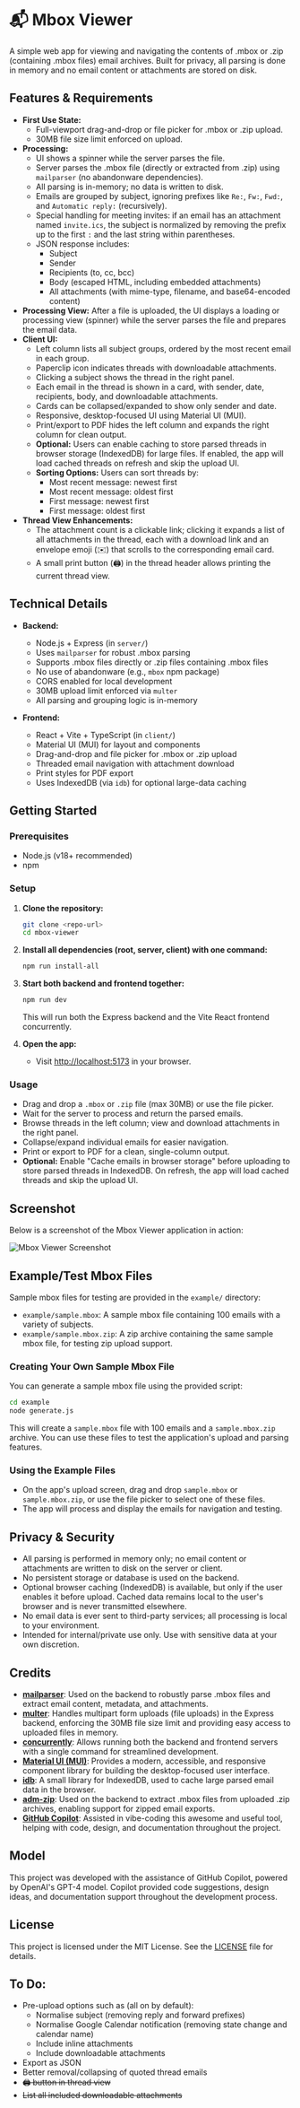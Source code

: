# 📬 Mbox Viewer

A simple web app for viewing and navigating the contents of .mbox or .zip (containing .mbox files) email archives. Built for privacy, all parsing is done in memory and no email content or attachments are stored on disk.

## Features & Requirements

- **First Use State:**
  - Full-viewport drag-and-drop or file picker for .mbox or .zip upload.
  - 30MB file size limit enforced on upload.
- **Processing:**
  - UI shows a spinner while the server parses the file.
  - Server parses the .mbox file (directly or extracted from .zip) using `mailparser` (no abandonware dependencies).
  - All parsing is in-memory; no data is written to disk.
  - Emails are grouped by subject, ignoring prefixes like `Re:`, `Fw:`, `Fwd:`, and `Automatic reply:` (recursively).
  - Special handling for meeting invites: if an email has an attachment named `invite.ics`, the subject is normalized by removing the prefix up to the first `:` and the last string within parentheses.
  - JSON response includes:
    - Subject
    - Sender
    - Recipients (to, cc, bcc)
    - Body (escaped HTML, including embedded attachments)
    - All attachments (with mime-type, filename, and base64-encoded content)
- **Processing View:** After a file is uploaded, the UI displays a loading or processing view (spinner) while the server parses the file and prepares the email data.
- **Client UI:**
  - Left column lists all subject groups, ordered by the most recent email in each group.
  - Paperclip icon indicates threads with downloadable attachments.
  - Clicking a subject shows the thread in the right panel.
  - Each email in the thread is shown in a card, with sender, date, recipients, body, and downloadable attachments.
  - Cards can be collapsed/expanded to show only sender and date.
  - Responsive, desktop-focused UI using Material UI (MUI).
  - Print/export to PDF hides the left column and expands the right column for clean output.
  - **Optional:** Users can enable caching to store parsed threads in browser storage (IndexedDB) for large files. If enabled, the app will load cached threads on refresh and skip the upload UI.
  - **Sorting Options:** Users can sort threads by:
    - Most recent message: newest first
    - Most recent message: oldest first
    - First message: newest first
    - First message: oldest first
- **Thread View Enhancements:**
  - The attachment count is a clickable link; clicking it expands a list of all attachments in the thread, each with a download link and an envelope emoji (✉️) that scrolls to the corresponding email card.
  - A small print button (🖨️) in the thread header allows printing the current thread view.

## Technical Details

- **Backend:**

  - Node.js + Express (in `server/`)
  - Uses `mailparser` for robust .mbox parsing
  - Supports .mbox files directly or .zip files containing .mbox files
  - No use of abandonware (e.g., `mbox` npm package)
  - CORS enabled for local development
  - 30MB upload limit enforced via `multer`
  - All parsing and grouping logic is in-memory

- **Frontend:**
  - React + Vite + TypeScript (in `client/`)
  - Material UI (MUI) for layout and components
  - Drag-and-drop and file picker for .mbox or .zip upload
  - Threaded email navigation with attachment download
  - Print styles for PDF export
  - Uses IndexedDB (via `idb`) for optional large-data caching

## Getting Started

### Prerequisites

- Node.js (v18+ recommended)
- npm

### Setup

1. **Clone the repository:**

   ```sh
   git clone <repo-url>
   cd mbox-viewer
   ```

2. **Install all dependencies (root, server, client) with one command:**

   ```sh
   npm run install-all
   ```

3. **Start both backend and frontend together:**

   ```sh
   npm run dev
   ```

   This will run both the Express backend and the Vite React frontend concurrently.

4. **Open the app:**
   - Visit [http://localhost:5173](http://localhost:5173) in your browser.

### Usage

- Drag and drop a `.mbox` or `.zip` file (max 30MB) or use the file picker.
- Wait for the server to process and return the parsed emails.
- Browse threads in the left column; view and download attachments in the right panel.
- Collapse/expand individual emails for easier navigation.
- Print or export to PDF for a clean, single-column output.
- **Optional:** Enable "Cache emails in browser storage" before uploading to store parsed threads in IndexedDB. On refresh, the app will load cached threads and skip the upload UI.

## Screenshot

Below is a screenshot of the Mbox Viewer application in action:

![Mbox Viewer Screenshot](./screenshot.webp)

## Example/Test Mbox Files

Sample mbox files for testing are provided in the `example/` directory:

- `example/sample.mbox`: A sample mbox file containing 100 emails with a variety of subjects.
- `example/sample.mbox.zip`: A zip archive containing the same sample mbox file, for testing zip upload support.

### Creating Your Own Sample Mbox File

You can generate a sample mbox file using the provided script:

```sh
cd example
node generate.js
```

This will create a `sample.mbox` file with 100 emails and a `sample.mbox.zip` archive. You can use these files to test the application's upload and parsing features.

### Using the Example Files

- On the app's upload screen, drag and drop `sample.mbox` or `sample.mbox.zip`, or use the file picker to select one of these files.
- The app will process and display the emails for navigation and testing.

## Privacy & Security

- All parsing is performed in memory only; no email content or attachments are written to disk on the server or client.
- No persistent storage or database is used on the backend.
- Optional browser caching (IndexedDB) is available, but only if the user enables it before upload. Cached data remains local to the user's browser and is never transmitted elsewhere.
- No email data is ever sent to third-party services; all processing is local to your environment.
- Intended for internal/private use only. Use with sensitive data at your own discretion.

## Credits

- [**mailparser**](https://github.com/nodemailer/mailparser): Used on the backend to robustly parse .mbox files and extract email content, metadata, and attachments.
- [**multer**](https://github.com/expressjs/multer): Handles multipart form uploads (file uploads) in the Express backend, enforcing the 30MB file size limit and providing easy access to uploaded files in memory.
- [**concurrently**](https://github.com/open-cli-tools/concurrently): Allows running both the backend and frontend servers with a single command for streamlined development.
- [**Material UI (MUI)**](https://mui.com/): Provides a modern, accessible, and responsive component library for building the desktop-focused user interface.
- [**idb**](https://github.com/jakearchibald/idb): A small library for IndexedDB, used to cache large parsed email data in the browser.
- [**adm-zip**](https://github.com/cthackers/adm-zip): Used on the backend to extract .mbox files from uploaded .zip archives, enabling support for zipped email exports.
- [**GitHub Copilot**](https://github.com/features/copilot): Assisted in vibe-coding this awesome and useful tool, helping with code, design, and documentation throughout the project.

## Model

This project was developed with the assistance of GitHub Copilot, powered by OpenAI's GPT-4 model. Copilot provided code suggestions, design ideas, and documentation support throughout the development process.

## License

This project is licensed under the MIT License. See the [LICENSE](./LICENSE) file for details.

## To Do:

- Pre-upload options such as (all on by default):
  - Normalise subject (removing reply and forward prefixes)
  - Normalise Google Calendar notification (removing state change and calendar name)
  - Include inline attachments
  - Include downloadable attachments
- Export as JSON
- Better removal/collapsing of quoted thread emails
- ~~🖨️ button in thread view~~
- ~~List all included downloadable attachments~~
